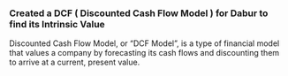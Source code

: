 ### Created a DCF ( Discounted Cash Flow Model ) for Dabur to find its Intrinsic Value

Discounted Cash Flow Model, or “DCF Model”, is a type of financial model that values a company by forecasting its cash flows and discounting them to arrive at a current, present value.
